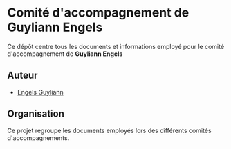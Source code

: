 Comité d'accompagnement de Guyliann Engels
================

Ce dépôt centre tous les documents et informations employé pour le comité d'accompagnement de **Guyliann Engels**

Auteur
------

-   [Engels Guyliann](http://www.guyliann.be)

Organisation
------------

Ce projet regroupe les documents employés lors des différents comités d'accompagnements.
